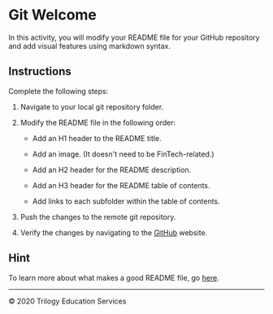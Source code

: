 # Git Welcome

In this activity, you will modify your README file for your GitHub repository and add visual features using markdown syntax.

## Instructions

Complete the following steps:

1. Navigate to your local git repository folder.

1. Modify the README file in the following order:

    * Add an H1 header to the README title.

    * Add an image. (It doesn't need to be FinTech-related.)

    * Add an H2 header for the README description.

    * Add an H3 header for the README table of contents.

    * Add links to each subfolder within the table of contents.

1. Push the changes to the remote git repository.

1. Verify the changes by navigating to the [GitHub](https://github.com/) website.

## Hint

To learn more about what makes a good README file, go [here](https://gist.github.com/PurpleBooth/109311bb0361f32d87a2). 

---

© 2020 Trilogy Education Services
